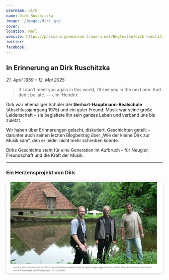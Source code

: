 ```yaml
---
username: dirk
name: Dirk Ruschitzka
image: '/images/dirk.jpg'
cover:
location: Marl
website: https://passmann.gemeinsam-trauern.net/Begleiten/dirk-ruschitzka
twitter:
facebook:
---
```


## In Erinnerung an Dirk Ruschitzka  
*21. April 1959 – 12. Mai 2025*

> If I don’t meet you again in this world, I’ll see you in the next one. And don’t be late.
> — Jimi Hendrix

Dirk war ehemaliger Schüler der **Gerhart-Hauptmann-Realschule** (Abschlussjahrgang 1975) und ein guter Freund. Musik war seine große Leidenschaft – sie begleitete ihn sein ganzes Leben und verband uns bis zuletzt.

Wir haben über Erinnerungen gelacht, diskutiert, Geschichten geteilt – darunter auch seinen letzten Blogbeitrag über „Wie der kleine Dirk zur Musik kam“, den er leider nicht mehr schreiben konnte.

Dirks Geschichte steht für eine Generation im Aufbruch – für Neugier, Freundschaft und die Kraft der Musik.

---

### Ein Herzensprojekt von Dirk

<img src="/images/Dirk/Dirk-Muehle.jpg" loading="lazy" alt="Historische Mühle – eines von Dirks Herzensprojekten" style="max-width:100%; height:auto; border-radius:8px; box-shadow: 0 2px 8px rgba(0,0,0,0.15);">
